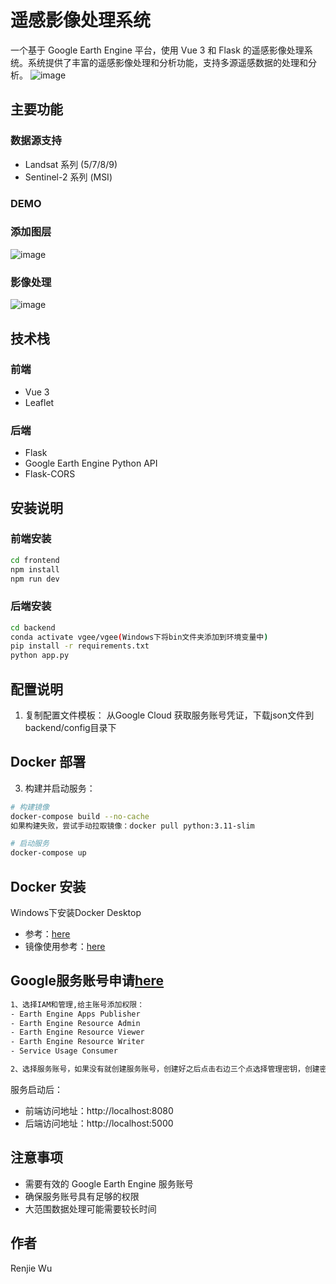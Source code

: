 # 遥感影像处理系统

一个基于 Google Earth Engine 平台，使用 Vue 3 和 Flask 的遥感影像处理系统。系统提供了丰富的遥感影像处理和分析功能，支持多源遥感数据的处理和分析。
![image](images/demo1.jpg)

## 主要功能

### 数据源支持
- Landsat 系列 (5/7/8/9)
- Sentinel-2 系列 (MSI)

### DEMO
### 添加图层
![image](images/addLayer.gif)
### 影像处理
![image](images/process.gif)

## 技术栈

### 前端
- Vue 3
- Leaflet

### 后端
- Flask
- Google Earth Engine Python API
- Flask-CORS

## 安装说明

### 前端安装
```bash
cd frontend
npm install
npm run dev
```

### 后端安装
```bash
cd backend
conda activate vgee/vgee(Windows下将bin文件夹添加到环境变量中)
pip install -r requirements.txt
python app.py
```

## 配置说明

1. 复制配置文件模板：
从Google Cloud 获取服务账号凭证，下载json文件到backend/config目录下


## Docker 部署

3. 构建并启动服务：
```bash
# 构建镜像
docker-compose build --no-cache
如果构建失败，尝试手动拉取镜像：docker pull python:3.11-slim

# 启动服务
docker-compose up
```
## Docker 安装
Windows下安装Docker Desktop
- 参考：[here](https://blog.csdn.net/qq_60750453/article/details/128636298)
- 镜像使用参考：[here](https://blog.csdn.net/weixin_50160384/article/details/139861337)

## Google服务账号申请[here](https://console.cloud.google.com)
```bash
1、选择IAM和管理,给主账号添加权限：
- Earth Engine Apps Publisher
- Earth Engine Resource Admin
- Earth Engine Resource Viewer
- Earth Engine Resource Writer
- Service Usage Consumer

2、选择服务账号，如果没有就创建服务账号，创建好之后点击右边三个点选择管理密钥，创建密钥，下载json文件到backend/config目录下
```


服务启动后：
- 前端访问地址：http://localhost:8080
- 后端访问地址：http://localhost:5000

## 注意事项

- 需要有效的 Google Earth Engine 服务账号
- 确保服务账号具有足够的权限
- 大范围数据处理可能需要较长时间

## 作者
Renjie Wu
